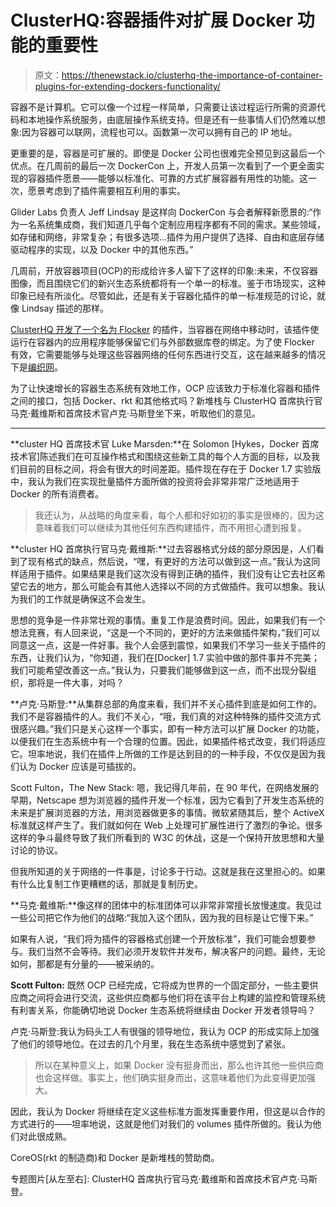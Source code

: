 # ClusterHQ:容器插件对扩展 Docker 功能的重要性

> 原文：<https://thenewstack.io/clusterhq-the-importance-of-container-plugins-for-extending-dockers-functionality/>

容器不是计算机。它可以像一个过程一样简单，只需要让该过程运行所需的资源代码和本地操作系统服务，由底层操作系统支持。但是还有一些事情人们仍然难以想象:因为容器可以联网，流程也可以。函数第一次可以拥有自己的 IP 地址。

更重要的是，容器是可扩展的。即使是 Docker 公司也很难完全预见到这最后一个优点。在几周前的最后一次 DockerCon 上，开发人员第一次看到了一个更全面实现的容器插件愿景——能够以标准化、可靠的方式扩展容器有用性的功能。这一次，愿景考虑到了插件需要相互利用的事实。

Glider Labs 负责人 Jeff Lindsay 是这样向 DockerCon 与会者解释新愿景的:“作为一名系统集成商，我们知道几乎每个定制应用程序都有不同的需求。某些领域，如存储和网络，非常复杂；有很多选项…插件为用户提供了选择、自由和底层存储驱动程序的实现，以及 Docker 中的其他东西。”

几周前，开放容器项目(OCP)的形成给许多人留下了这样的印象:未来，不仅容器图像，而且围绕它们的新兴生态系统都将有一个单一的标准。鉴于市场现实，这种印象已经有所淡化。尽管如此，还是有关于容器化插件的单一标准规范的讨论，就像 Lindsay 描述的那样。

[ClusterHQ 开发了一个名为 Flocker](https://thenewstack.io/clusterhq-lets-move-docker-like-cattle-but-make-the-data-special/) 的插件，当容器在网络中移动时，该插件使运行在容器内的应用程序能够保留它们与外部数据库卷的绑定。为了使 Flocker 有效，它需要能够与处理这些容器网络的任何东西进行交互，这在越来越多的情况下是[编织网](http://weave.works/)。

为了让快速增长的容器生态系统有效地工作，OCP 应该致力于标准化容器和插件之间的接口，包括 Docker、rkt 和其他格式吗？新堆栈与 ClusterHQ 首席执行官马克·戴维斯和首席技术官卢克·马斯登坐下来，听取他们的意见。

* * *

**cluster HQ 首席技术官 Luke Marsden:**在 Solomon [Hykes，Docker 首席技术官]陈述我们在可互操作格式和围绕这些新工具的每个人方面的目标，以及我们目前的目标之间，将会有很大的时间差距。插件现在存在于 Docker 1.7 实验版中，我认为我们在实现批量插件方面所做的投资将会非常非常广泛地适用于 Docker 的所有消费者。

> 我还认为，从战略的角度来看，每个人都和好如初的事实是很棒的，因为这意味着我们可以继续为其他任何东西构建插件，而不用担心遭到报复。

**cluster HQ 首席执行官马克·戴维斯:**过去容器格式分歧的部分原因是，人们看到了现有格式的缺点，然后说，“嘿，有更好的方法可以做到这一点。”我认为这同样适用于插件。如果结果是我们这次没有得到正确的插件，我们没有让它去社区希望它去的地方，那么可能会有其他人选择以不同的方式做插件。我可以想象。我认为我们的工作就是确保这不会发生。

思想的竞争是一件非常壮观的事情。重复工作是浪费时间。因此，如果我们有一个想法竞赛，有人回来说，“这是一个不同的，更好的方法来做插件架构，”我们可以同意这一点，这是一件好事。我个人会感到震惊，如果我们不学习一些关于插件的东西，让我们认为，“你知道，我们在[Docker] 1.7 实验中做的那件事并不完美；我们可能希望改善这一点。”我认为，只要我们能够做到这一点，而不出现分裂组织，那将是一件大事，对吗？

**卢克·马斯登:**从集群总部的角度来看，我们并不关心插件到底是如何工作的。我们不是容器插件的人。我们不关心，“哦，我们真的对这种特殊的插件交流方式很感兴趣。”我们只是关心这样一个事实，即有一种方法可以扩展 Docker 的功能，以便我们在生态系统中有一个合理的位置。因此，如果插件格式改变，我们将适应它。坦率地说，我们在插件上所做的工作是达到目的的一种手段，不仅仅是因为我们认为 Docker 应该是可插拔的。

Scott Fulton，The New Stack: 嗯，我记得几年前，在 90 年代，在网络发展的早期，Netscape 想为浏览器的插件开发一个标准，因为它看到了开发生态系统的未来是扩展浏览器的方法，用浏览器做更多的事情。微软紧随其后，整个 ActiveX 标准就这样产生了。我们就如何在 Web 上处理可扩展性进行了激烈的争论。很多这样的争斗最终导致了我们所看到的 W3C 的休战，这是一个保持开放思想和大量讨论的协议。

但我所知道的关于网络的一件事是，讨论多于行动。这就是我在这里担心的。如果有什么比复制工作更糟糕的话，那就是复制历史。

**马克·戴维斯:**像这样的团体中的标准团体可以非常非常擅长放慢速度。我见过一些公司把它作为他们的战略:“我加入这个团队，因为我的目标是让它慢下来。”

如果有人说，“我们将为插件的容器格式创建一个开放标准”，我们可能会想要参与。我们当然不会等待。我们必须开发软件并发布，解决客户的问题。最终，无论如何，那都是有分量的——被采纳的。

**Scott Fulton:** 既然 OCP 已经完成，它将成为世界的一个固定部分，一些主要供应商之间将会进行交流，这些供应商都与他们将在该平台上构建的监控和管理系统有利害关系，你能确切地说 Docker 生态系统将继续由 Docker 开发者领导吗？

卢克·马斯登:我认为码头工人有很强的领导地位，我认为 OCP 的形成实际上加强了他们的领导地位。在过去的几个月里，我在生态系统中感觉到了紧张。

> 所以在某种意义上，如果 Docker 没有挺身而出，那么也许其他一些供应商也会这样做。事实上，他们确实挺身而出，这意味着他们为此变得更加强大。

因此，我认为 Docker 将继续在定义这些标准方面发挥重要作用，但这是以合作的方式进行的——坦率地说，这就是他们对我们的 volumes 插件所做的。我认为他们对此很成熟。

CoreOS(rkt 的制造商)和 Docker 是新堆栈的赞助商。

专题图片[从左至右]: ClusterHQ 首席执行官马克·戴维斯和首席技术官卢克·马斯登。

<svg xmlns:xlink="http://www.w3.org/1999/xlink" viewBox="0 0 68 31" version="1.1"><title>Group</title> <desc>Created with Sketch.</desc></svg>